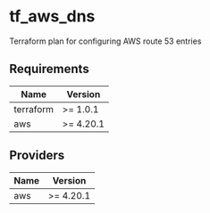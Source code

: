 # tf_aws_dns

Terraform plan for configuring AWS route 53 entries


## Requirements

| Name | Version |
|------|---------|
| terraform | >= 1.0.1 |
| aws | >= 4.20.1 |

## Providers

| Name | Version |
|------|---------|
| aws | >= 4.20.1 |

